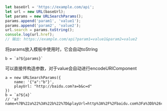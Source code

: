 
```js
let baseUrl = 'https://example.com/api';
let url = new URL(baseUrl);
let params = new URLSearchParams();
params.append('param1', 'value1');
params.append('param2', 'value2');
url.search = params.toString();
console.log(url.href); 
// 输出: https://example.com/api?param1=value1&param2=value2
```

将params放入模板中使用时，它会自动toString

```
b = `a?${params}`
```

可以直接传构造参数，对于value会自动进行encodeURIComponent
```
a = new URLSearchParams({
    name: '{"a":"b"}',
    playUrl: "http://baidu.com?a=b&c=d"
})
b = `a?${a}`
// 'a?name=%7B%22a%22%3A%22b%22%7D&playUrl=http%3A%2F%2Fbaidu.com%3Fa%3Db%26c%3Dd'
```